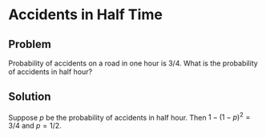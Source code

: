 # Accidents in Half Time

## Problem

Probability of accidents on a road in one hour is 3/4. What is the probability of accidents in half hour? 

## Solution

Suppose $p$ be the probability of accidents in half hour. Then $1 - (1-p)^2 = 3/4$ and $p = 1/2$.